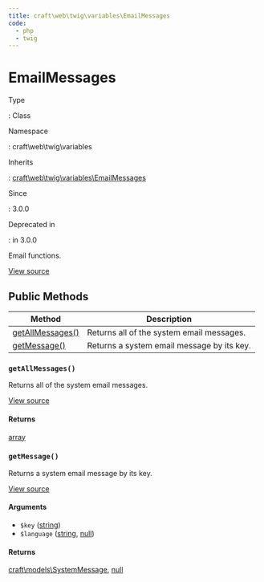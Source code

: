 ```yaml
---
title: craft\web\twig\variables\EmailMessages
code:
  - php
  - twig
---
```


# EmailMessages

Type

:   Class

Namespace

:   craft\web\twig\variables

Inherits

:   [craft\web\twig\variables\EmailMessages](craft-web-twig-variables-emailmessages.md)

Since

:   3.0.0

Deprecated in

:    in 3.0.0



Email functions.





[View source](https://github.com/craftcms/cms/blob/master/src/web/twig/variables/EmailMessages.php)






## Public Methods

| Method                                                                              | Description
| ----------------------------------------------------------------------------------- | ------------------------------------------
| [getAllMessages()](craft-web-twig-variables-emailmessages.md#method-getallmessages) | Returns all of the system email messages.
| [getMessage()](craft-web-twig-variables-emailmessages.md#method-getmessage)         | Returns a system email message by its key.

### `getAllMessages()`





Returns all of the system email messages.




[View source](https://github.com/craftcms/cms/blob/master/src/web/twig/variables/EmailMessages.php#L29-L34)



#### Returns

[array](http://php.net/language.types.array)



### `getMessage()`





Returns a system email message by its key.




[View source](https://github.com/craftcms/cms/blob/master/src/web/twig/variables/EmailMessages.php#L43-L48)


#### Arguments

- `$key` ([string](http://php.net/language.types.string))
- `$language` ([string](http://php.net/language.types.string), [null](http://php.net/language.types.null))

#### Returns

[craft\models\SystemMessage](craft-models-systemmessage.md), [null](http://php.net/language.types.null)










